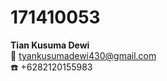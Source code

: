 # 171410053
**Tian Kusuma Dewi**  
:e-mail: tyankusumadewi430@gmail.com  
:telephone: +6282120155983 
